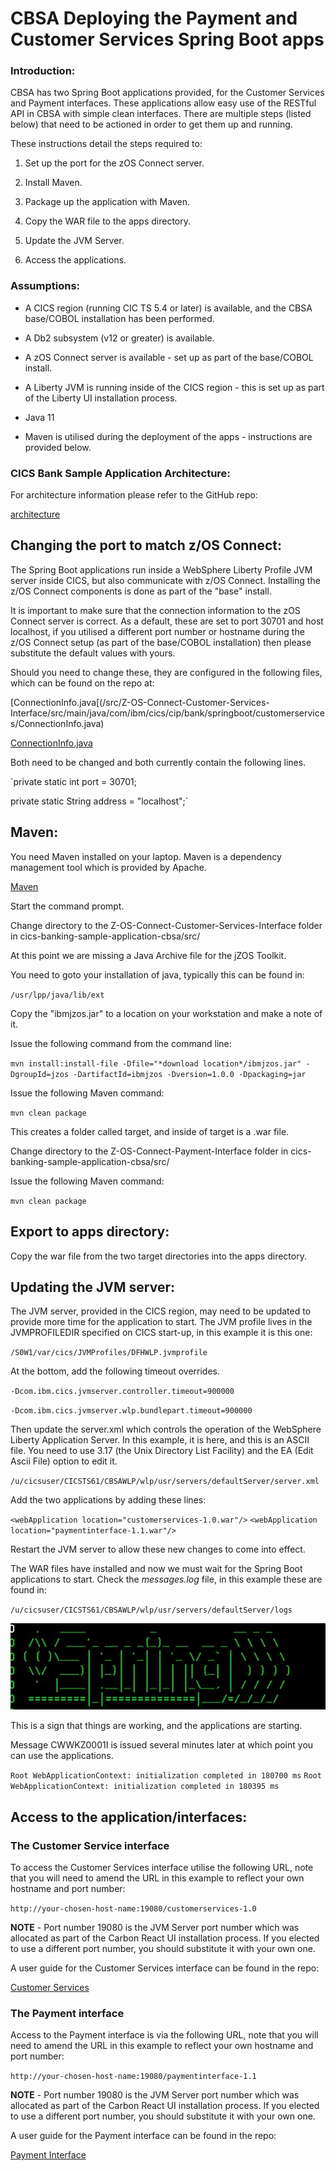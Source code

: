 # CBSA Deploying the Payment and Customer Services Spring Boot apps

### Introduction:

CBSA has two Spring Boot applications provided, for the Customer
Services and Payment interfaces. These applications allow easy use of
the RESTful API in CBSA with simple clean interfaces. There are multiple
steps (listed below) that need to be actioned in order to get them up
and running.

These instructions detail the steps required to:

1.  Set up the port for the zOS Connect server.

2.  Install Maven.

3.  Package up the application with Maven.

4.  Copy the WAR file to the apps directory.

5.  Update the JVM Server.

6.  Access the applications.

### Assumptions: 

-   A CICS region (running CIC TS 5.4 or later) is available, and the
    CBSA base/COBOL installation has been performed.

-   A Db2 subsystem (v12 or greater) is available.

-   A zOS Connect server is available - set up as part of the
    base/COBOL install.

-   A Liberty JVM is running inside of the CICS region - this is set up
    as part of the Liberty UI installation process.

-   Java 11
-   Maven is utilised during the deployment of the apps -
    instructions are provided below.


### CICS Bank Sample Application Architecture:

For architecture information please refer to the GitHub repo:

[architecture](/doc/CBSA_Architecture_guide.md)

 
## Changing the port to match z/OS Connect:

The Spring Boot applications run inside a WebSphere Liberty Profile JVM
server inside CICS, but also communicate with z/OS Connect. Installing the z/OS Connect components is done as part of the "base" install.

It is important to make sure that the connection information to the zOS
Connect server is correct. As a default, these are set to port 30701
and host localhost, if you utilised a different port number or hostname
during the z/OS Connect setup (as part of the base/COBOL installation)
then please substitute the default values with yours.

Should you need to change these, they are configured in the following files, which can be found on the repo at:

[ConnectionInfo.java[(/src/Z-OS-Connect-Customer-Services-Interface/src/main/java/com/ibm/cics/cip/bank/springboot/customerservices/ConnectionInfo.java)

[ConnectionInfo.java](/src/Z-OS-Connect-Payment-Interface/src/main/java/com/ibm/cics/cip/bank/springboot/paymentinterface/ConnectionInfo.java)


Both need to be changed and both currently contain the following lines.

`private static int port = 30701;

private static String address = "localhost";`

 
## Maven:

You need Maven installed on your laptop. Maven is a dependency
management tool which is provided by Apache.

[Maven](https://maven.apache.org/install.html)

Start the command prompt.

Change directory to the Z-OS-Connect-Customer-Services-Interface folder in cics-banking-sample-application-cbsa/src/

At this point we are missing a Java Archive file for the jZOS Toolkit. 

You need to goto your installation of java, typically this can be found in:

`/usr/lpp/java/lib/ext`

Copy the "ibmjzos.jar" to a location on your workstation and make a note of it.

Issue the following command from the command line:

`mvn install:install-file -Dfile="*download location*/ibmjzos.jar" -DgroupId=jzos -DartifactId=ibmjzos -Dversion=1.0.0 -Dpackaging=jar`

Issue the following Maven command:

`mvn clean package`

This creates a folder called target, and inside of target is a .war file.

Change directory to the Z-OS-Connect-Payment-Interface folder in cics-banking-sample-application-cbsa/src/

Issue the following Maven command:

`mvn clean package`

## Export to apps directory:

Copy the war file from the two target directories into the apps directory. 

## Updating the JVM server:

The JVM server, provided in the CICS region, may need to be updated to
provide more time for the application to start. The JVM profile lives in
the JVMPROFILEDIR specified on CICS start-up, in this example it is this
one:

`/S0W1/var/cics/JVMProfiles/DFHWLP.jvmprofile`

At the bottom, add the following timeout overrides.

`-Dcom.ibm.cics.jvmserver.controller.timeout=900000`

`-Dcom.ibm.cics.jvmserver.wlp.bundlepart.timeout=900000`

Then update the server.xml which controls the operation of the WebSphere
Liberty Application Server. In this example, it is here, and this is an
ASCII file. You need to use 3.17 (the Unix Directory List Facility) and
the EA (Edit Ascii File) option to edit it.

`/u/cicsuser/CICSTS61/CBSAWLP/wlp/usr/servers/defaultServer/server.xml`


Add the two applications by adding these lines:

`<webApplication location="customerservices-1.0.war"/>`
`<webApplication location="paymentinterface-1.1.war"/>`

Restart the JVM server to allow these new changes to come into effect.

The WAR files have installed and now we must wait for the Spring Boot
applications to start. Check the *messages.log* file, in this example
these are found in:

`/u/cicsuser/CICSTS61/CBSAWLP/wlp/usr/servers/defaultServer/logs`

![Spring](../doc/images/springBootUI/SpringBoot_Spring.jpg)

This is a sign that things are working, and the applications are
starting.

Message CWWKZ0001I is issued several minutes later at which point you
can use the applications.

`Root WebApplicationContext: initialization completed in 180700 ms`
`Root WebApplicationContext: initialization completed in 180395 ms`


## Access to the application/interfaces:

### The Customer Service interface
To access the Customer Services interface utilise the following URL,
note that you will need to amend the URL in this example to reflect your
own hostname and port number:

`http://your-chosen-host-name:19080/customerservices-1.0`

**NOTE** - Port number 19080 is the JVM Server port number which was
allocated as part of the Carbon React UI installation process. If you elected
to use a different port number, you should substitute it with your own
one.

A user guide for the Customer Services interface can be found in the
repo:

[Customer Services](/etc/usage/springBoot/doc/CBSA_Customer_Services_Interface_User_Guide.md)


### The Payment interface
Access to the Payment interface is via the following URL, note that you
will need to amend the URL in this example to reflect your own hostname
and port number:

`http://your-chosen-host-name:19080/paymentinterface-1.1`

**NOTE** - Port number 19080 is the JVM Server port number which was
allocated as part of the Carbon React UI installation process. If you elected
to use a different port number, you should substitute it with your own
one.

A user guide for the Payment interface can be found in the
repo:

[Payment Interface](/etc/usage/springBoot/doc/CBSA_Payment_Interface_User_Guide.md)
